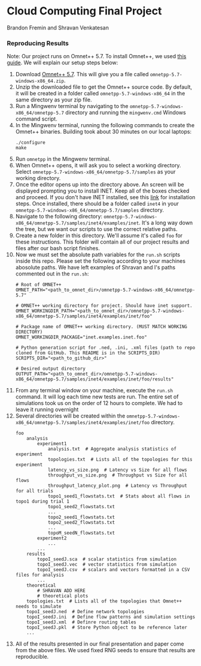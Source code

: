 # Cloud Computing Final Project
Brandon Fremin and Shravan Venkatesan

### Reproducing Results

Note: Our project runs on Omnet++ 5.7. To install Omnet++, we used [this guide](https://doc.omnetpp.org/omnetpp/InstallGuide.pdf). We will explain our setup steps below:

1) Download [Omnet++ 5.7](https://omnetpp.org/download/old). This will give you a file called `omnetpp-5.7-windows-x86_64.zip`.
2) Unzip the downloaded file to get the Omnet++ source code. By default, it will be created in a folder called `omnetpp-5.7-windows-x86_64` in the same directory as your zip file.
3) Run a Mingwenv terminal by navigating to the `omnetpp-5.7-windows-x86_64/omnetpp-5.7` directory and running the `mingwenv.cmd` Windows command script. 
4) In the Mingwenv terminal, running the following commands to create the Omnet++ binaries. Building took about 30 minutes on our local laptops:
    ```
    ./configure
    make
    ```
5) Run `omnetpp` in the Mingwenv terminal.
6) When Omnet++ opens, it will ask you to select a working directory. Select `omnetpp-5.7-windows-x86_64/omnetpp-5.7/samples` as your working directory. 
7) Once the editor opens up into the directory above. An screen will be displayed prompting you to install INET. Keep all of the boxes checked and proceed. If you don't have INET installed, see this [link](https://inet.omnetpp.org/Installation.html) for installation steps. Once installed, there should be a folder called `inet4` in your `omnetpp-5.7-windows-x86_64/omnetpp-5.7/samples` directory.
8) Navigate to the following directory: `omnetpp-5.7-windows-x86_64/omnetpp-5.7/samples/inet4/examples/inet`. It's a long way down the tree, but we want our scripts to use the correct relative paths.
9) Create a new folder in this directory. We'll assume it's called `foo` for these instructions. This folder will contain all of our project results and files after our bash script finishes.
10) Now we must set the absolute path variables for the `run.sh` scripts inside this repo. Please set the following according to your machines abosolute paths. We have left examples of Shravan and I's paths commented out in the `run.sh`:
    ```
    # Root of OMNET++
    OMNET_PATH="<path_to_omnet_dir>/omnetpp-5.7-windows-x86_64/omnetpp-5.7"

    # OMNET++ working directory for project. Should have inet support. 
    OMNET_WORKINGDIR_PATH="<path_to_omnet_dir>/omnetpp-5.7-windows-x86_64/omnetpp-5.7/samples/inet4/examples/inet/foo"

    # Package name of OMNET++ working directory. (MUST MATCH WORKING DIRECTORY)
    OMNET_WORKINGDIR_PACKAGE="inet.examples.inet.foo"

    # Python generation script for .ned, .ini, .xml files (path to repo cloned from GitHub. This README is in the SCRIPTS_DIR)
    SCRIPTS_DIR="<path_to_github_dir>"

    # Desired output directory
    OUTPUT_PATH="<path_to_omnet_dir>/omnetpp-5.7-windows-x86_64/omnetpp-5.7/samples/inet4/examples/inet/foo/results"
    ```
11) From any terminal window on your machine, execute the `run.sh` command. It will log each time new tests are run. The entire set of simulations took us on the order of 12 hours to complete. We had to leave it running overnight
12) Several directories will be created within the `omnetpp-5.7-windows-x86_64/omnetpp-5.7/samples/inet4/examples/inet/foo` directory. 
    ```
    foo
        analysis
            experiment1
                analysis.txt  # Aggregate analysis statistics of experiment
                topologies.txt  # Lists all of the topologies for this experiment
                latency_vs_size.png  # Latency vs Size for all flows
                throughput_vs_size.png  # Throughput vs Size for all flows
                throughput_latency_plot.png  # Latency vs Throughput for all trials
                topo1_seed1_flowstats.txt  # Stats about all flows in topo1 during trial 1
                topo1_seed2_flowstats.txt
                ...
                topo2_seed1_flowstats.txt
                topo2_seed2_flowstats.txt
                ...
                topoM_seedN_flowstats.txt
            experiment2
                ...
            ...
        results
            topoI_seedJ.sca  # scalar statistics from simulation
            topoI_seedJ.vec  # vector statistics from simulation
            topoI_seedJ.csv  # scalars and vectors formatted in a CSV files for analysis
            ...
        theoretical
            # SHRAVAN ADD HERE
            # theoretical plots
        topologies.txt  # Lists all of the topologies that Omnet++ needs to simulate
        topoI_seedJ.ned  # Define network topologies
        topoI_seedJ.ini  # Define flow patterns and simulation settings
        topoI_seedJ.xml  # Definre routing tables
        topoI_seedJ.pkl  # Store Python object to be reference later
        ...
    ```
13) All of the results presented in our final presentation and paper come from the above files. We used fixed RNG seeds to ensure that results are reproducible.